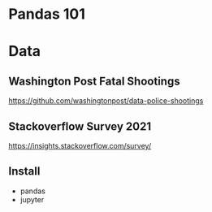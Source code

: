 # Pandas 101

# Data

## Washington Post Fatal Shootings

https://github.com/washingtonpost/data-police-shootings

## Stackoverflow Survey 2021

https://insights.stackoverflow.com/survey/



## Install

- pandas
- jupyter

